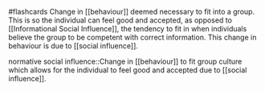 #flashcards
Change in [[behaviour]] deemed necessary to fit into a group. This is so the individual can feel good and accepted, as opposed to [[Informational Social Influence]], the tendency to fit in when individuals believe the group to be competent with correct information. This change in behaviour is due to [[social influence]].

normative social influence::Change in [[behaviour]] to fit group culture which allows for the individual to feel good and accepted due to [[social influence]].
<!--SR:!2023-11-13,6,250-->